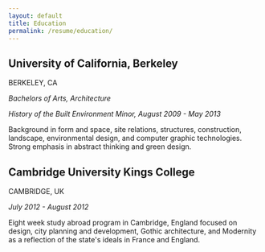 ```yaml
---
layout: default
title: Education
permalink: /resume/education/
---
```

					
## University of California, Berkeley			

<i class="fa fa-map-marker" aria-hidden="true"></i> BERKELEY, CA

_Bachelors of Arts, Architecture_

_History of the Built Environment Minor, August 2009 - May 2013_

Background in form and space, site relations, structures, construction, landscape, environmental design, and computer graphic technologies.
Strong emphasis in abstract thinking and green design. 

## Cambridge University Kings College

<i class="fa fa-map-marker" aria-hidden="true"></i> CAMBRIDGE, UK

_July 2012 - August 2012_

Eight week study abroad program in Cambridge, England focused on design, city planning and development, Gothic architecture,
and Modernity as a reflection of the state's ideals in France and England. 
